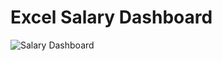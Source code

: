# Excel Salary Dashboard

![Salary Dashboard](https://github.com/user-attachments/assets/9fd82430-6b9c-46f4-9e62-b10179a7f7f3)
